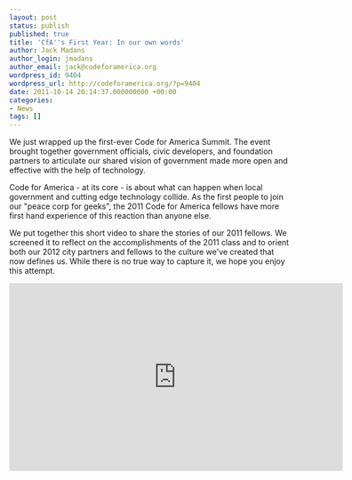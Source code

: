 ```yaml
---
layout: post
status: publish
published: true
title: 'CfA''s First Year: In our own words'
author: Jack Madans
author_login: jmadans
author_email: jack@codeforamerica.org
wordpress_id: 9404
wordpress_url: http://codeforamerica.org/?p=9404
date: 2011-10-14 20:14:37.000000000 +00:00
categories:
- News
tags: []
---
```

We just wrapped up the first-ever Code for America Summit. The event brought together government officials, civic developers, and foundation partners to articulate our shared vision of government made more open and effective with the help of technology.

Code for America - at its core - is about what can happen when local government and cutting edge technology collide. As the first people to join our "peace corp for geeks", the 2011 Code for America fellows have more first hand experience of this reaction than anyone else.

We put together this short video to share the stories of our 2011 fellows. We screened it to reflect on the accomplishments of the 2011 class and to orient both our 2012 city partners and fellows to the culture we've created that now defines us. While there is no true way to capture it, we hope you enjoy this attempt.

<iframe src="http://player.vimeo.com/video/30575113?title=0&byline=0&portrait=0&color=7FCDFE" width="600" height="338" frameborder="0" webkitAllowFullScreen allowFullScreen></iframe>
